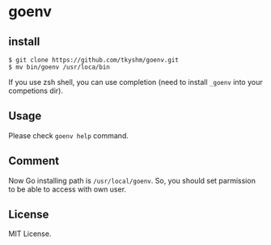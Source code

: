 # goenv

## install

```
$ git clone https://github.com/tkyshm/goenv.git
$ mv bin/goenv /usr/loca/bin
```

If you use zsh shell, you can use completion (need to install `_goenv` into your competions dir).


## Usage
Please check `goenv help` command.

## Comment
Now Go installing path is `/usr/local/goenv`. So, you should set parmission to be able to access with own user.

## License
MIT License.
